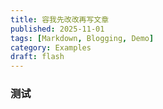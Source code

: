 ```yaml
---
title: 容我先改改再写文章
published: 2025-11-01
tags: [Markdown, Blogging, Demo]
category: Examples
draft: flash
---
```


### 测试
